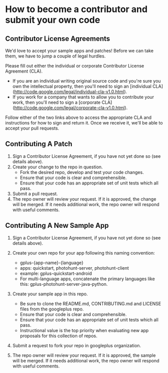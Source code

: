 # How to become a contributor and submit your own code

## Contributor License Agreements

We'd love to accept your sample apps and patches! Before we can take them, we 
have to jump a couple of legal hurdles.

Please fill out either the individual or corporate Contributor License Agreement
(CLA).

  * If you are an individual writing original source code and you're sure you
    own the intellectual property, then you'll need to sign an [individual CLA]
    (http://code.google.com/legal/individual-cla-v1.0.html).
  * If you work for a company that wants to allow you to contribute your work,
    then you'll need to sign a [corporate CLA]
    (http://code.google.com/legal/corporate-cla-v1.0.html).

Follow either of the two links above to access the appropriate CLA and
instructions for how to sign and return it. Once we receive it, we'll be able to
accept your pull requests.

## Contributing A Patch

1. Sign a Contributor License Agreement, if you have not yet done so (see
   details above).
1. Create your change to the repo in question.
    * Fork the desired repo, develop and test your code changes.
    * Ensure that your code is clear and comprehensible.
    * Ensure that your code has an appropriate set of unit tests which all pass.
1. Submit a pull request.
1. The repo owner will review your request. If it is approved, the change will
   be merged. If it needs additional work, the repo owner will respond with
   useful comments.

## Contributing A New Sample App

1. Sign a Contributor License Agreement, if you have not yet done so (see
   details above).
1. Create your own repo for your app following this naming convention:
    * gplus-{app-name}-{language}
    * apps: quickstart, photohunt-server, photohunt-client
    * example:  gplus-quickstart-android
    * For multi-language apps, concatenate the primary languages like this:
      gplus-photohunt-server-java-python.

1. Create your sample app in this repo.
    * Be sure to clone the README.md, CONTRIBUTING.md and LICENSE files from the
      googleplus repo.
    * Ensure that your code is clear and comprehensible.
    * Ensure that your code has an appropriate set of unit tests which all pass.
    * Instructional value is the top priority when evaluating new app proposals for
      this collection of repos.
1. Submit a request to fork your repo in googleplus organization.
1. The repo owner will review your request. If it is approved, the sample will
   be merged. If it needs additional work, the repo owner will respond with 
   useful comments.

